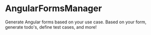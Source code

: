 # AngularFormsManager
Generate Angular forms based on your use case. Based on your form, generate todo's, define test cases, and more!  
